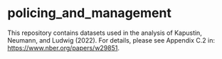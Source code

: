 # policing_and_management

This repository contains datasets used in the analysis of Kapustin, Neumann, and Ludwig (2022). For details, please see Appendix C.2 in: https://www.nber.org/papers/w29851.
